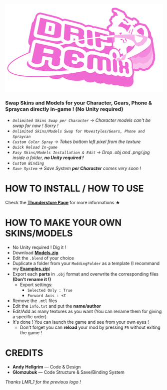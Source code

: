 <p align="center"><img src="RESOURCES/img/icon.png"></p>

### Swap Skins and Models for your Character, Gears, Phone & Spraycan directly in-game ! (No Unity required)

- *`Unlimited Skins Swap per Character` → Character models can't be swap for now ! Sorry !*
- *`Unlimited Skins/Models Swap for Movestyles/Gears, Phone and Spraycan`*
- *`Custom Color Spray` → Takes bottom left pixel from the texture*
- *`Quick Reload In-game`*
- *`Easy Skins/Models Installation & Edit` → Drop .obj and .png/.jpg inside a folder, **no Unity required !***
- *`Custom Binding`*
- *`Save System` → Save System **per Character** comes very soon !*

# HOW TO INSTALL / HOW TO USE

Check the [**Thunderstore Page**](https://lethal-league-blaze.thunderstore.io/c/bomb-rush-cyberfunk/p/AndyLobjois/DripRemix/) for more informations ★

# HOW TO MAKE YOUR OWN SKINS/MODELS

- No Unity required ! Dig it !
- Download [**Models.zip**](https://github.com/AndyLobjois/BRC-DripRemix/blob/main/RESOURCES/Models.zip)
- Edit the `.blend` of your choice
- Duplicate a folder from your `ModdingFolder` as a template (I recommand my [**Examples.zip**](https://github.com/AndyLobjois/BRC-DripRemix/blob/main/RESOURCES/Examples.zip))
- Export each **parts** in `.obj` format and overwrite the corresponding files **(Don't rename it !)**
   - Export settings:
      - `Selected Only : True`
      - `Forward Axis : +Z`
- Remove the `.mtl` files
- Edit the `info.txt` and put the **name/author**
- Edit/Add as many textures as you want (You can rename them for giving a specific order)
- It's done ! You can launch the game and see from your own eyes !
   - Don't forget you can **reload** your mod by pressing `F5` without exiting the game !

# CREDITS

- **Andy Hellgrim** — Code & Design
- **Glomzubuk** — Code Structure & Save/Binding System

*Thanks LMR_1 for the previous logo !*
